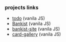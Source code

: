 ### projects links

- [todo](https://nikdoe.github.io/todo/) (vanila JS)
- [Bankist](https://nikdoe.github.io/bankist/) (vanila JS)
- [bankist-site](https://nikdoe.github.io/bankist-site/) (vanila JS)
- [card-gallery](https://nikdoe.github.io/card-gallery/) (vanila JS)
